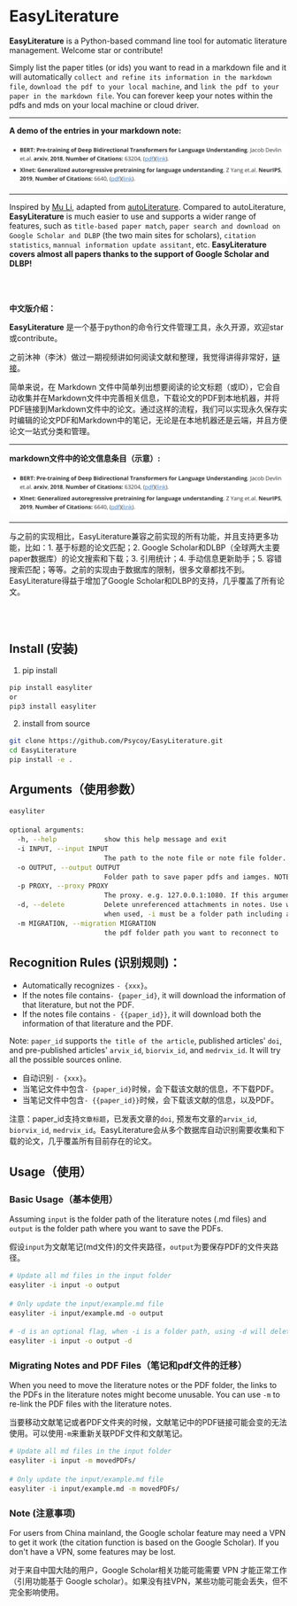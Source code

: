 # EasyLiterature
**EasyLiterature** is a Python-based command line tool for automatic literature management. Welcome star or contribute!

Simply list the paper titles (or ids) you want to read in a markdown file and it will automatically `collect and refine its information in the markdown file`, `download the pdf to your local machine`, and `link the pdf to your paper in the markdown file`. You can forever keep your notes within the pdfs and mds on your local machine or cloud driver.

---

**A demo of the entries in your markdown note:**

<img src="figures/demo.png" alt="demo" style="zoom:90%;" />

---

Inspired by [Mu Li](https://www.bilibili.com/video/BV1nA41157y4), adapted from [autoLiterature](https://github.com/wilmerwang/autoLiterature). 
Compared to autoLiterature, **EasyLiterature** is much easier to use and supports a wider range of features, such as `title-based paper match`, `paper search and download on Google Scholar and DLBP` (the two main sites for scholars), `citation statistics`, `mannual information update assitant`, etc. **EasyLiterature covers almost all papers thanks to the support of Google Scholar and DLBP!**

<br><br>

**中文版介绍：**

**EasyLiterature** 是一个基于python的命令行文件管理工具，永久开源，欢迎star或contribute。

之前沐神（李沐）做过一期视频讲如何阅读文献和整理，我觉得讲得非常好，[链接](https://www.bilibili.com/video/BV1nA41157y4)。

简单来说，在 Markdown 文件中简单列出想要阅读的论文标题（或ID），它会自动收集并在Markdown文件中完善相关信息，下载论文的PDF到本地机器，并将PDF链接到Markdown文件中的论文。通过这样的流程，我们可以实现永久保存实时编辑的论文PDF和Markdown中的笔记，无论是在本地机器还是云端，并且方便论文一站式分类和管理。

---

**markdown文件中的论文信息条目（示意）:**

<img src="figures/demo.png" alt="demo" style="zoom:90%;" />

---

与之前的实现相比，EasyLiterature兼容之前实现的所有功能，并且支持更多功能，比如：1. 基于标题的论文匹配；2. Google Scholar和DLBP（全球两大主要paper数据库）的论文搜索和下载；3. 引用统计；4. 手动信息更新助手；5. 容错搜索匹配；等等。之前的实现由于数据库的限制，很多文章都找不到。EasyLiterature得益于增加了Google Scholar和DLBP的支持，几乎覆盖了所有论文。

<br><br>

## Install (安装)
1. pip install
```bash 
pip install easyliter
or
pip3 install easyliter
```

2. install from source
```bash
git clone https://github.com/Psycoy/EasyLiterature.git
cd EasyLiterature
pip install -e .
```

## Arguments（使用参数）
```bash
easyliter

optional arguments:
  -h, --help            show this help message and exit
  -i INPUT, --input INPUT
                        The path to the note file or note file folder.
  -o OUTPUT, --output OUTPUT
                        Folder path to save paper pdfs and iamges. NOTE: MUST BE FOLDER
  -p PROXY, --proxy PROXY
                        The proxy. e.g. 127.0.0.1:1080. If this argument is specified, the google scholar will automatically use a free proxy (not necessarily this proxy). To use other proxies for google scholar, change the behaviour in GoogleScholar.set_proxy.
  -d, --delete          Delete unreferenced attachments in notes. Use with caution,
                        when used, -i must be a folder path including all notes
  -m MIGRATION, --migration MIGRATION
                        the pdf folder path you want to reconnect to
```


## Recognition Rules (识别规则)：
- Automatically recognizes `- {xxx}`。
- If the notes file contains`- {paper_id}`, it will download the information of that literature, but not the PDF.
- If the notes file contains `- {{paper_id}}`, it will download both the information of that literature and the PDF.

Note: `paper_id` supports `the title of the article`, published articles' `doi`, and pre-published articles' `arvix_id`, `biorvix_id`, and `medrvix_id`. It will try all the possible sources online.

- 自动识别 `- {xxx}`。
- 当笔记文件中包含`- {paper_id}`时候，会下载该文献的信息，不下载PDF。
- 当笔记文件中包含`- {{paper_id}}`时候，会下载该文献的信息，以及PDF。

注意：paper_id支持`文章标题`，已发表文章的`doi`, 预发布文章的`arvix_id`, `biorvix_id`, `medrvix_id`。EasyLiterature会从多个数据库自动识别需要收集和下载的论文，几乎覆盖所有目前存在的论文。


## Usage（使用）
### Basic Usage（基本使用）
Assuming `input` is the folder path of the literature notes (.md files) and `output` is the folder path where you want to save the PDFs.

假设`input`为文献笔记(md文件)的文件夹路径，`output`为要保存PDF的文件夹路径。

```bash
# Update all md files in the input folder
easyliter -i input -o output 

# Only update the input/example.md file
easyliter -i input/example.md -o output  

# -d is an optional flag, when -i is a folder path, using -d will delete unrelated pdf files in the PDF folder from the literature notes content
easyliter -i input -o output -d
```

### Migrating Notes and PDF Files（笔记和pdf文件的迁移）
When you need to move the literature notes or the PDF folder, the links to the PDFs in the literature notes might become unusable. You can use `-m` to re-link the PDF files with the literature notes.

当要移动文献笔记或者PDF文件夹的时候，文献笔记中的PDF链接可能会变的无法使用。可以使用`-m`来重新关联PDF文件和文献笔记。

```bash
# Update all md files in the input folder
easyliter -i input -m movedPDFs/

# Only update the input/example.md file
easyliter -i input/example.md -m movedPDFs/  
```

### Note (注意事项)
For users from China mainland, the Google scholar feature may need a VPN to get it work (the citation function is based on the Google Scholar). If you don't have a VPN, some features may be lost.

对于来自中国大陆的用户，Google Scholar相关功能可能需要 VPN 才能正常工作（引用功能基于 Google scholar）。如果没有挂VPN，某些功能可能会丢失，但不完全影响使用。

